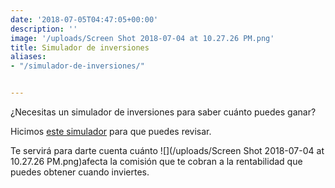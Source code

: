```yaml
---
date: '2018-07-05T04:47:05+00:00'
description: ''
image: '/uploads/Screen Shot 2018-07-04 at 10.27.26 PM.png'
title: Simulador de inversiones
aliases:
- "/simulador-de-inversiones/"


---
```

¿Necesitas un simulador de inversiones para saber cuánto puedes ganar?

Hicimos [este simulador](https://fintual.cl/simulador/?utm_source=edu.fintual.cl&utm_medium=referral&utm_campaign=consideration&utm_content=simula+inver-151) para que puedes revisar.

Te servirá para darte cuenta cuánto ![](/uploads/Screen Shot 2018-07-04 at 10.27.26 PM.png)afecta la comisión que te cobran a la rentabilidad que puedes obtener cuando inviertes.

